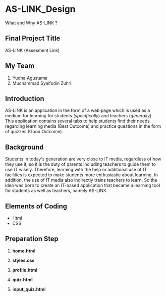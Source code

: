 # AS-LINK_Design
What and Why AS-LINK ?

## Final Project Title
AS-LINK (Assesment Link)

## My Team
1. Yudha Agustama
2. Muchammad Syaifudin Zuhri

## Introduction
AS-LINK is an application in the form of a web page which is used as a medium for learning for students (_specifically_) and teachers (_generally_). This application contains several tabs to help students find their needs regarding learning media (Best Outcome) and practice questions in the form of quizzes (Good Outcome).

## Background
Students in today's generation are very close to IT media, regardless of how they use it, so it is the duty of parents including teachers to guide them to use IT wisely. Therefore, learning with the help or additional use of IT facilities is expected to make students more enthusiastic about learning. In addition, the use of IT media also indirectly trains teachers to learn. So the idea was born to create an IT-based application that became a learning tool for students as well as teachers, namely AS-LINK.

## Elements of Coding
* Html
* CSS

## Preparation Step
1. **home.html**

2. **styles.css**
3. **profile.html**
4. **quiz.html**
5. **input_quiz.html**
